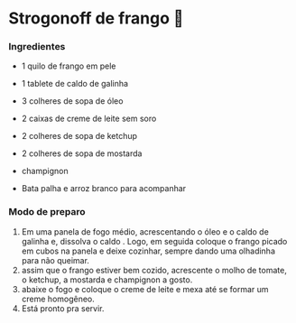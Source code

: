 # Strogonoff de frango :chicken:

### Ingredientes

- 1 quilo de frango em pele

- 1 tablete de caldo de galinha

- 3 colheres de sopa de óleo

- 2 caixas de creme de leite sem soro

- 2 colheres de sopa de ketchup

- 2 colheres de sopa de mostarda

- champignon

- Bata palha e arroz branco para acompanhar

### Modo de preparo

1. Em uma panela de fogo médio, acrescentando o óleo e o caldo de galinha e, dissolva o caldo . Logo, em seguida coloque o frango picado em cubos na panela e deixe cozinhar, sempre dando uma olhadinha para não queimar.
2. assim que o frango estiver bem cozido, acrescente o molho de tomate, o ketchup, a mostarda e champignon a gosto.
3. abaixe o fogo e coloque o creme de leite e mexa até se formar um creme homogêneo.
4. Está pronto pra servir. 

